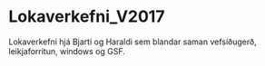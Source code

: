 # Lokaverkefni_V2017
Lokaverkefni hjá Bjarti og Haraldi sem blandar saman vefsíðugerð, leikjaforritun, windows og GSF.

